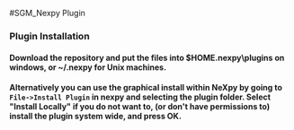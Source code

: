 #SGM_Nexpy Plugin

### Plugin Installation
#### Download the repository and put the files into $HOME\.nexpy\plugins on windows, or ~/.nexpy for Unix machines.
#### Alternatively you can use the graphical install within NeXpy by going to `File->Install Plugin` in nexpy and selecting the plugin folder.  Select "Install Locally" if you do not want to, (or don't have permissions to) install the plugin system wide, and press OK. 
